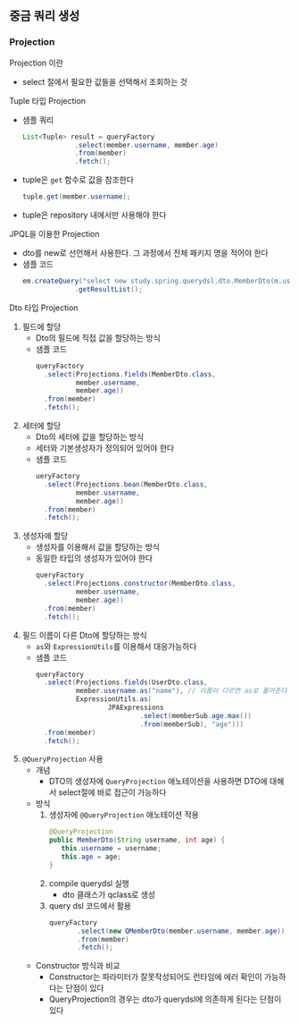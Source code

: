 ## 중금 쿼리 생성
### Projection
Projection 이란
- select 절에서 필요한 값들을 선택해서 조회하는 것

Tuple 타입 Projection
- 샘플 쿼리
   ~~~java
   List<Tuple> result = queryFactory
                .select(member.username, member.age)
                .from(member)
                .fetch();
   ~~~
- tuple은 `get` 함수로 값을 참조한다
   ~~~java
   tuple.get(member.username);
   ~~~
- tuple은 repository 내에서만 사용해야 한다

JPQL을 이용한 Projection
- dto를 new로 선언해서 사용한다. 그 과정에서 전체 패키지 명을 적어야 한다
- 샘플 코드
   ~~~java
   em.createQuery("select new study.spring.querydsl.dto.MemberDto(m.username, m.age) from Member m", MemberDto.class)
                .getResultList();
   ~~~

Dto 타입 Projection
1. 필드에 할당
   - Dto의 필드에 직접 값을 할당하는 방식
   - 샘플 코드
      ~~~java
      queryFactory
        .select(Projections.fields(MemberDto.class,
                member.username,
                member.age))
        .from(member)
        .fetch();
      ~~~
2. 세터에 할당
   - Dto의 세터에 값을 할당하는 방식
   - 세터와 기본생성자가 정의되어 있어야 한다
   - 샘플 코드
      ~~~java
      ueryFactory
        .select(Projections.bean(MemberDto.class,
                member.username,
                member.age))
        .from(member)
        .fetch();
      ~~~
3. 생성자에 할당
   - 생성자를 이용해서 값을 할당하는 방식
   - 동일한 타입의 생성자가 있어야 한다
      ~~~java
      queryFactory
        .select(Projections.constructor(MemberDto.class,
                member.username,
                member.age))
        .from(member)
        .fetch();
      ~~~
4. 필드 이름이 다른 Dto에 할당하는 방식 
   - `as`와 `ExpressionUtils`를 이용해서 대응가능하다
   - 샘플 코드
      ~~~java
      queryFactory
        .select(Projections.fields(UserDto.class,
                member.username.as("name"), // 이름이 다르면 as로 풀어준다
                ExpressionUtils.as(
                        JPAExpressions
                                .select(memberSub.age.max())
                                .from(memberSub), "age")))
        .from(member)
        .fetch();
      ~~~
5. `@QueryProjection` 사용
   - 개념
      - DTO의 생성자에 `QueryProjection` 애노테이션을 사용하면 DTO에 대해서 select절에 바로 접근이 가능하다
   - 방식
      1. 생성자에 `@QueryProjection` 애노테이션 적용
         ~~~java
         @QueryProjection
         public MemberDto(String username, int age) {
            this.username = username;
            this.age = age;
         }
         ~~~
      2. compile querydsl 실행
         - dto 클래스가 qclass로 생성
      3. query dsl 코드에서 활용
         ~~~java
         queryFactory
                .select(new QMemberDto(member.username, member.age))
                .from(member)
                .fetch();
         ~~~
   - Constructor 방식과 비교
      - Constructor는 파라미터가 잘못작성되어도 런타임에 에러 확인이 가능하다는 단점이 있다
      - QueryProjection의 경우는 dto가 querydsl에 의존하게 된다는 단점이 있다

